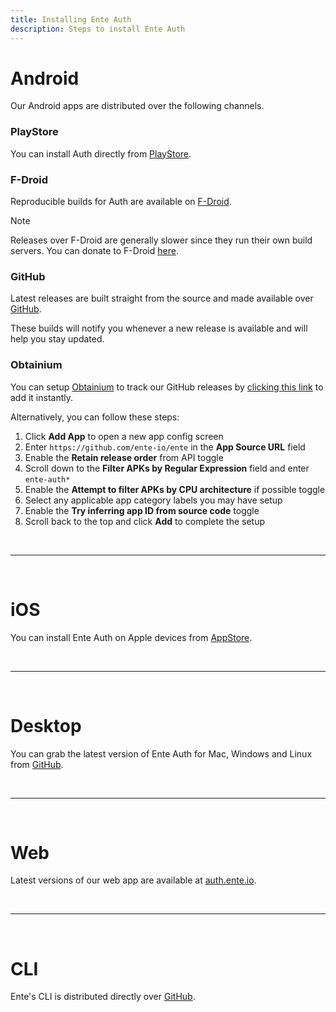 ```yaml
---
title: Installing Ente Auth
description: Steps to install Ente Auth
---
```


# Android

Our Android apps are distributed over the following channels.

### PlayStore

You can install Auth directly from
[PlayStore](https://play.google.com/store/apps/details?id=io.ente.auth).

### F-Droid

Reproducible builds for Auth are available on
[F-Droid](https://f-droid.org/packages/io.ente.auth/).


> [!NOTE]
>
> Releases over F-Droid are generally slower since they run their own build
> servers. You can donate to F-Droid [here](https://f-droid.org/en/donate).

### GitHub

Latest releases are built straight from the source and made available over
[GitHub](https://github.com/ente-io/ente/releases?q=tag%3Aauth-v4).

These builds will notify you whenever a new release is available and will help
you stay updated.

### Obtainium

You can setup [Obtainium](https://github.com/ImranR98/Obtainium) to track our
GitHub releases by [clicking this link](https://apps.obtainium.imranr.dev/redirect?r=obtainium://app/%7B%22id%22%3A%22io.ente.auth.independent%22%2C%22url%22%3A%22https%3A%2F%2Fgithub.com%2Fente-io%2Fente%22%2C%22author%22%3A%22ente-io%22%2C%22name%22%3A%22Ente%20Auth%22%2C%22preferredApkIndex%22%3A0%2C%22additionalSettings%22%3A%22%7B%5C%22includePrereleases%5C%22%3Afalse%2C%5C%22fallbackToOlderReleases%5C%22%3Atrue%2C%5C%22filterReleaseTitlesByRegEx%5C%22%3A%5C%22%5C%22%2C%5C%22filterReleaseNotesByRegEx%5C%22%3A%5C%22%5C%22%2C%5C%22verifyLatestTag%5C%22%3Afalse%2C%5C%22dontSortReleasesList%5C%22%3Atrue%2C%5C%22useLatestAssetDateAsReleaseDate%5C%22%3Afalse%2C%5C%22releaseTitleAsVersion%5C%22%3Afalse%2C%5C%22trackOnly%5C%22%3Afalse%2C%5C%22versionExtractionRegEx%5C%22%3A%5C%22%5C%22%2C%5C%22matchGroupToUse%5C%22%3A%5C%22%5C%22%2C%5C%22versionDetection%5C%22%3Atrue%2C%5C%22releaseDateAsVersion%5C%22%3Afalse%2C%5C%22useVersionCodeAsOSVersion%5C%22%3Afalse%2C%5C%22apkFilterRegEx%5C%22%3A%5C%22ente-auth*%5C%22%2C%5C%22invertAPKFilter%5C%22%3Afalse%2C%5C%22autoApkFilterByArch%5C%22%3Atrue%2C%5C%22appName%5C%22%3A%5C%22%5C%22%2C%5C%22shizukuPretendToBeGooglePlay%5C%22%3Afalse%2C%5C%22allowInsecure%5C%22%3Afalse%2C%5C%22exemptFromBackgroundUpdates%5C%22%3Afalse%2C%5C%22skipUpdateNotifications%5C%22%3Afalse%2C%5C%22about%5C%22%3A%5C%22%5C%22%7D%22%2C%22overrideSource%22%3Anull%7D) to add it instantly.

Alternatively, you can follow these steps:

1. Click **Add App** to open a new app config screen
2. Enter `https://github.com/ente-io/ente` in the **App Source URL** field
3. Enable the **Retain release order** from API toggle
4. Scroll down to the **Filter APKs by Regular Expression** field and enter `ente-auth*`
5. Enable the **Attempt to filter APKs by CPU architecture** if possible toggle
6. Select any applicable app category labels you may have setup
7. Enable the **Try inferring app ID from source code** toggle
8. Scroll back to the top and click **Add** to complete the setup


<br/>

---

<br/>

# iOS

You can install Ente Auth on Apple devices from
[AppStore](https://apps.apple.com/us/app/ente-auth/id6444121398).

<br/>

---

<br/>

# Desktop

You can grab the latest version of Ente Auth for Mac, Windows and Linux from
[GitHub](https://github.com/ente-io/ente/releases?q=tag%3Aauth-v4).

<br/>

---

<br/>

# Web

Latest versions of our web app are available at [auth.ente.io](https://auth.ente.io).

<br/>

---

<br/>

# CLI

Ente's CLI is distributed directly over
[GitHub](https://github.com/ente-io/ente/releases?q=tag%3Acli-v0).
